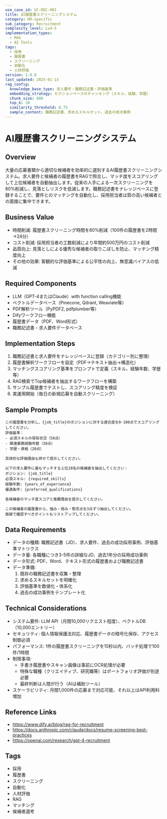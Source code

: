 ```yaml
---
use_case_id: UC-REC-001
title: AI履歴書スクリーニングシステム
category: HR-specific
sub_category: Recruitment
complexity_level: Lv4-5
implementation_types:
  - RAG
  - AI Tools
tags:
  - 採用
  - 履歴書
  - スクリーニング
  - 自動化
  - 人材評価
version: 1.0.0
last_updated: 2025-01-15
rag_config:
  knowledge_base_type: 求人要件・職務記述書・評価基準
  embedding_strategy: セクションベースのチャンキング（スキル、経験、学歴）
  chunk_size: 800
  top_k: 10
  similarity_threshold: 0.75
  sample_content: 職務記述書、求めるスキルセット、過去の成功事例
---
```


# AI履歴書スクリーニングシステム

## Overview

大量の応募書類から適切な候補者を効率的に選別するAI履歴書スクリーニングシステム。求人要件と候補者の履歴書をRAGで照合し、マッチ度をスコアリングして上位候補者を自動抽出します。従来の人手による一次スクリーニングを80%削減し、見落としリスクを低減します。職務記述書をナレッジベースに登録することで、要件とのマッチングを自動化し、採用担当者は質の高い候補者との面接に集中できます。

## Business Value

- 時間削減: 履歴書スクリーニング時間を80%削減（100件の履歴書を2時間→24分）
- コスト削減: 採用担当者の工数削減により年間約500万円のコスト削減
- 品質向上: 見落としによる優秀な候補者の取りこぼしを防止、マッチング精度向上
- その他の効果: 客観的な評価基準による公平性の向上、無意識バイアスの低減

## Required Components

- LLM（GPT-4またはClaude）with function calling機能
- ベクトルデータベース（Pinecone, Qdrant, Weaviate等）
- PDF解析ツール（PyPDF2, pdfplumber等）
- Difyワークフロー機能
- 履歴書データ（PDF、Word形式）
- 職務記述書・求人要件データベース

## Implementation Steps

1. 職務記述書と求人要件をナレッジベースに登録（カテゴリー別に整理）
2. 履歴書解析ワークフローを設定（PDF→テキスト抽出→構造化）
3. マッチングスコアリング基準をプロンプトで定義（スキル、経験年数、学歴等）
4. RAG検索でTop候補者を抽出するワークフローを構築
5. サンプル履歴書でテストし、スコアリング精度を検証
6. 実運用開始（毎日の新規応募を自動スクリーニング）

## Sample Prompts

```
この履歴書を分析し、{job_title}のポジションに対する適合度を0-100点でスコアリングしてください。
評価基準：
- 必須スキルの保有状況（50点）
- 関連業務経験年数（30点）
- 学歴・資格（20点）

具体的な評価理由も併せて提示してください。
```

```
以下の求人要件に最もマッチする上位10名の候補者を抽出してください：
ポジション: {job_title}
必須スキル: {required_skills}
経験年数: {years_of_experience}
優遇条件: {preferred_qualifications}

各候補者のマッチ度スコアと推薦理由を提示してください。
```

```
この候補者の履歴書から、強み・弱み・懸念点を3点ずつ抽出してください。
面接で確認すべきポイントもリストアップしてください。
```

## Data Requirements

- データの種類: 職務記述書（JD）、求人要件、過去の成功採用事例、評価基準マトリクス
- データ量: 各職種につき3-5件の詳細なJD、過去1年分の採用成功事例
- データ形式: PDF、Word、テキスト形式の履歴書および職務記述書
- データ準備:
  1. 既存の職務記述書を収集・整理
  2. 求めるスキルセットを明確化
  3. 評価基準を数値化・体系化
  4. 過去の成功事例をテンプレート化

## Technical Considerations

- システム要件: LLM API（月間10,000リクエスト程度）、ベクトルDB（10,000エントリー）
- セキュリティ: 個人情報保護法対応、履歴書データの暗号化保存、アクセス制御必須
- パフォーマンス: 1件の履歴書スクリーニングを15秒以内、バッチ処理で100件/1時間
- 制限事項:
  - 手書き履歴書やスキャン画像は事前にOCR処理が必要
  - 特殊な職種（クリエイティブ、研究職等）はポートフォリオ評価が別途必要
  - 最終判断は人間が行う（AIは補助ツール）
- スケーラビリティ: 月間1,000件の応募まで対応可能、それ以上はAPI利用料増加

## Reference Links

- https://www.dify.ai/blog/rag-for-recruitment
- https://docs.anthropic.com/claude/docs/resume-screening-best-practices
- https://openai.com/research/gpt-4-recruitment

## Tags

- 採用
- 履歴書
- スクリーニング
- 自動化
- 人材評価
- RAG
- マッチング
- 候補者選考
